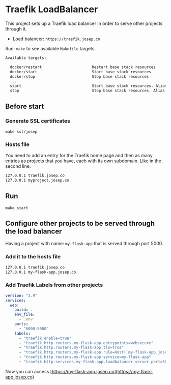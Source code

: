 # Traefik LoadBalancer #

This project sets up a Traefik load balancer in order to serve other projects through it.

* Load balancer: `https://traefik.josep.co`

Run: `make` to see available `Makefile` targets.

```bash
Available targets:

  docker/restart                      Restart base stack resources
  docker/start                        Start base stack resources
  docker/stop                         Stop base stack resources
  ...
  start                               Start base stack resources. Alias for: docker/start
  stop                                Stop base stack resources. Alias for: docker/stop

```

## Before start ##

### Generate SSL certificates ###

```shell
make ssl/josep
```

### Hosts file ###

You need to add an entry for the Traefik home page and then as many entries as projects that you have, each with its own subdomain. Like in the second line.

```bash
127.0.0.1 traefik.josep.co
127.0.0.1 myproject.josep.co
```

## Run ##

```shell
make start
```

## Configure other projects to be served through the load balancer ##

Having a project with name: `my-flask-app` that is served through port 5000.

### Add it to the hosts file ###

```bash
127.0.0.1 traefik.josep.co
127.0.0.1 my-flask-app.josep.co
```

### Add Traefik Labels from other projects ###

```yml
version: "3.9"
services:
  web:
    build: .
    env_file:
      - .env
    ports:
      - "6000:5000"
    labels:
      - "traefik.enable=true"
      - "traefik.http.routers.my-flask-app.entrypoints=websecure"
      - "traefik.http.routers.my-flask-app.tls=true"
      - "traefik.http.routers.my-flask-app.rule=Host(`my-flask-app.josep.co`)"
      - "traefik.http.routers.my-flask-app.service=my-flask-app"
      - "traefik.http.services.my-flask-app.loadbalancer.server.port=5000"
```

Now you can access [https://my-flask-app.josep.co](https://my-flask-app.josep.co)
